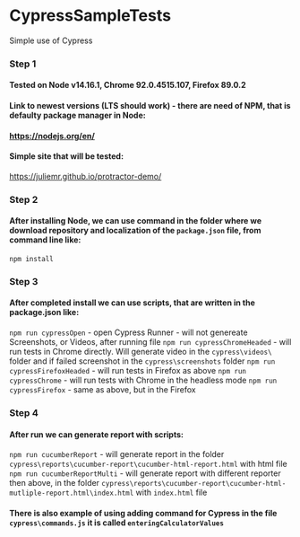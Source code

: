 # CypressSampleTests
Simple use of Cypress

### Step 1
####  Tested on Node v14.16.1, Chrome 92.0.4515.107, Firefox 89.0.2 
#### Link to newest versions (LTS should work) - there are need of NPM, that is defaulty package manager in Node:
#### https://nodejs.org/en/

#### Simple site that will be tested:
https://juliemr.github.io/protractor-demo/

### Step 2
#### After installing Node, we can use command in the folder where we download repository and localization of the `package.json` file, from command line like:
`npm install`


### Step 3
#### After completed install we can use scripts, that are written in the package.json like:

`npm run cypressOpen` - open Cypress Runner - will not genereate Screenshots, or Videos, after running file
`npm run cypressChromeHeaded` - will run tests in Chrome directly. Will generate video in the `cypress\videos\` folder and if failed screenshot in the `cypress\screenshots` folder
`npm run cypressFirefoxHeaded` - will run tests in Firefox as above
`npm run cypressChrome` - will run tests with Chrome in the headless mode
`npm run cypressFirefox` - same as above, but in the Firefox

### Step 4
#### After run we can generate report with scripts:

`npm run cucumberReport` - will generate report in the folder `cypress\reports\cucumber-report\cucumber-html-report.html` with html file
`npm run cucumberReportMulti` - will generate report with different reporter then above, in the folder `cypress\reports\cucumber-report\cucumber-html-mutliple-report.html\index.html` with `index.html` file

#### There is also example of using adding command for Cypress in the file `cypress\commands.js` it is called `enteringCalculatorValues`